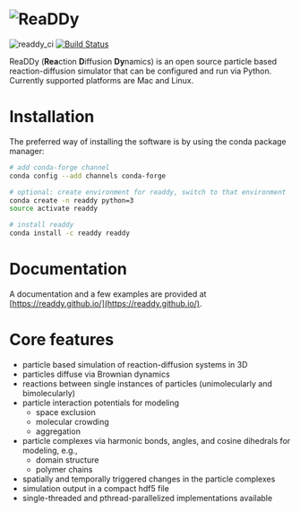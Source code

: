 # ![ReaDDy](https://readdy.github.io/assets/readdy_black_150px.png "ReaDDy logo") #

![readdy_ci](https://github.com/readdy/readdy/workflows/readdy_ci/badge.svg)
[![Build Status](https://travis-ci.org/readdy/readdy.svg?branch=master)](https://travis-ci.org/readdy/readdy)

ReaDDy (**Rea**ction **D**iffusion **Dy**namics) is an open source particle based reaction-diffusion simulator that can be configured and run via Python.
Currently supported platforms are Mac and Linux.

# Installation
The preferred way of installing the software is by using the conda package manager:
```bash
# add conda-forge channel
conda config --add channels conda-forge

# optional: create environment for readdy, switch to that environment
conda create -n readdy python=3
source activate readdy

# install readdy
conda install -c readdy readdy
```

# Documentation
A documentation and a few examples are provided at [https://readdy.github.io/](https://readdy.github.io/).

# Core features
- particle based simulation of reaction-diffusion systems in 3D
- particles diffuse via Brownian dynamics
- reactions between single instances of particles (unimolecularly and bimolecularly)
- particle interaction potentials for modeling
  - space exclusion
  - molecular crowding
  - aggregation
- particle complexes via harmonic bonds, angles, and cosine dihedrals for modeling, e.g.,
  - domain structure
  - polymer chains
- spatially and temporally triggered changes in the particle complexes
- simulation output in a compact hdf5 file
- single-threaded and pthread-parallelized implementations available
